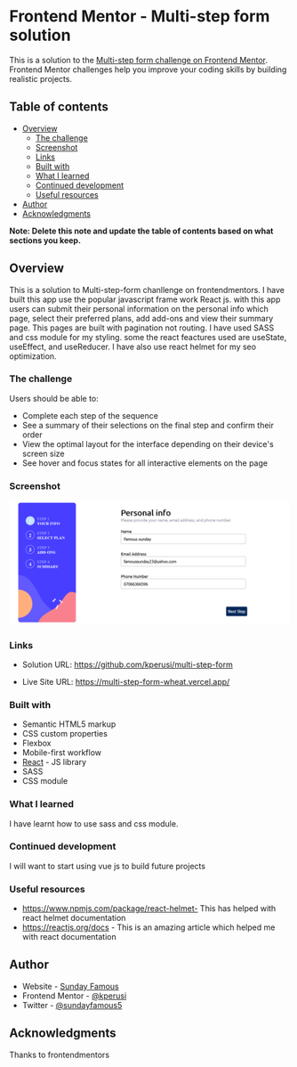 # Frontend Mentor - Multi-step form solution

This is a solution to the [Multi-step form challenge on Frontend Mentor](https://www.frontendmentor.io/challenges/multistep-form-YVAnSdqQBJ). Frontend Mentor challenges help you improve your coding skills by building realistic projects. 

## Table of contents

- [Overview](#overview)
  - [The challenge](#the-challenge)
  - [Screenshot](#screenshot)
  - [Links](#links)
  - [Built with](#built-with)
  - [What I learned](#what-i-learned)
  - [Continued development](#continued-development)
  - [Useful resources](#useful-resources)
- [Author](#author)
- [Acknowledgments](#acknowledgments)

**Note: Delete this note and update the table of contents based on what sections you keep.**

## Overview
This is a solution to Multi-step-form chanllenge on frontendmentors. I have built this app use the popular javascript frame work React js. with this app users can submit their personal information on the personal info which page, select their preferred plans, add add-ons and view their summary page. This pages are built with pagination not routing.
I have used SASS and css module for my styling. some the react feactures used are useState, useEffect, and  useReducer. I have also use react helmet for my seo optimization.

### The challenge

Users should be able to:

- Complete each step of the sequence
- See a summary of their selections on the final step and confirm their order
- View the optimal layout for the interface depending on their device's screen size
- See hover and focus states for all interactive elements on the page

### Screenshot

![](./src/components/bg/Multi-step%20form5.png)


### Links

- Solution URL: https://github.com/kperusi/multi-step-form

- Live Site URL: https://multi-step-form-wheat.vercel.app/


### Built with

- Semantic HTML5 markup
- CSS custom properties
- Flexbox
- Mobile-first workflow
- [React](https://reactjs.org/) - JS library
- SASS
- CSS module

### What I learned
I have learnt how to use sass and css module.


### Continued development
I will want to start using vue js to build future projects


### Useful resources

- https://www.npmjs.com/package/react-helmet- This  has helped with react helmet documentation
- https://reactjs.org/docs - This is an amazing article which helped me with react documentation 


## Author

- Website - [Sunday Famous](https://superlative-gaufre-08fa5e.netlify.app/)
- Frontend Mentor - [@kperusi](https://www.frontendmentor.io/profile/kperusi)
- Twitter - [@sundayfamous5](https://twitter.com/FamousSunday5)



## Acknowledgments
Thanks to frontendmentors

